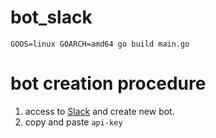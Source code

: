 # bot_slack

```
GOOS=linux GOARCH=amd64 go build main.go
```

# bot creation procedure

1. access to [Slack](https://my.slack.com/services/new/bot) and create new bot.
2. copy and paste `api-key`
